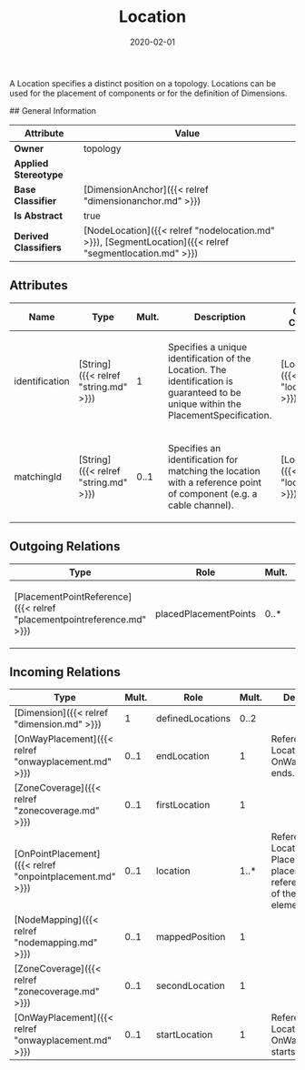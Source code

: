 ﻿---
title: Location
toc: false
type: specs
date: "2020-02-01"
draft: false
specification: VEC
version: 1.2.0
documentType: "Recommendation"
elementType: Class
classes:
  - Location
menu_name: vec-1.2.0
---
<p>A Location specifies a distinct position on a topology. Locations can be used for the placement of components or for the definition of Dimensions.  </p>
## General Information

| Attribute               | Value |
|-------------------------|-------|
| **Owner**               | topology |
| **Applied Stereotype**  |   |
| **Base Classifier**     | [DimensionAnchor]({{< relref "dimensionanchor.md" >}})<br/>  |
| **Is Abstract**         | true |
| **Derived Classifiers** | [NodeLocation]({{< relref "nodelocation.md" >}}), [SegmentLocation]({{< relref "segmentlocation.md" >}}) |

## Attributes
|  Name  |  Type  |  Mult.  |  Description  |  Owning Classifier  |
|--------|--------|---------|---------------|--------------|
|identification | [String]({{< relref "string.md" >}}) | 1 | <p> Specifies a unique identification of the Location. The identification is guaranteed to be unique within the PlacementSpecification.      </p> | [Location]({{< relref "location.md" >}}) |
|matchingId | [String]({{< relref "string.md" >}}) | 0..1 | <p>Specifies an identification for matching the location with a reference point of component (e.g. a cable channel).  </p> | [Location]({{< relref "location.md" >}}) |

## Outgoing Relations
|    Type  |   Role   |   Mult.   |   Mult.   |   Description   |
|----------|----------|-----------|-----------|-----------------|
| [PlacementPointReference]({{< relref "placementpointreference.md" >}}) | placedPlacementPoints | 0..* | 0..* | <p> References the <i>PlacementPointReference </i>that is placed by this location.      </p> |
##  Incoming Relations
|    Type  |   Mult.  |   Role    |   Mult.   |   Description  |
|----------|----------|-----------|-----------|----------------|
| [Dimension]({{< relref "dimension.md" >}}) | 1 | definedLocations | 0..2 |  |
| [OnWayPlacement]({{< relref "onwayplacement.md" >}}) | 0..1 | endLocation | 1 | References the Location where OnWayPlacement ends. |
| [ZoneCoverage]({{< relref "zonecoverage.md" >}}) | 0..1 | firstLocation | 1 |  |
| [OnPointPlacement]({{< relref "onpointplacement.md" >}}) | 0..1 | location | 1..* | References the Locations where Placement places the reference points of the placed element. |
| [NodeMapping]({{< relref "nodemapping.md" >}}) | 0..1 | mappedPosition | 1 |  |
| [ZoneCoverage]({{< relref "zonecoverage.md" >}}) | 0..1 | secondLocation | 1 |  |
| [OnWayPlacement]({{< relref "onwayplacement.md" >}}) | 0..1 | startLocation | 1 | References the Location where OnWayPlacement starts. |
